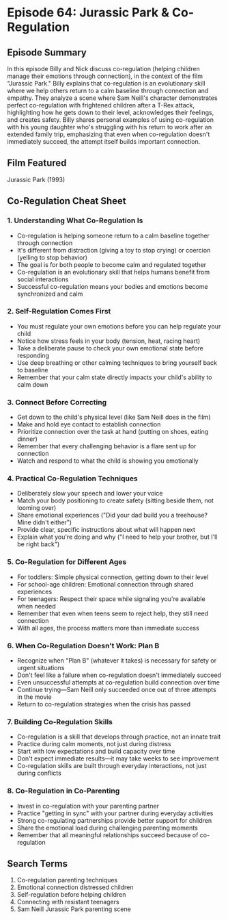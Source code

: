 # Episode 64: Jurassic Park & Co-Regulation

## Episode Summary
In this episode Billy and Nick discuss co-regulation (helping children manage their emotions through connection), in the context of the film "Jurassic Park." Billy explains that co-regulation is an evolutionary skill where we help others return to a calm baseline through connection and empathy. They analyze a scene where Sam Neill's character demonstrates perfect co-regulation with frightened children after a T-Rex attack, highlighting how he gets down to their level, acknowledges their feelings, and creates safety. Billy shares personal examples of using co-regulation with his young daughter who's struggling with his return to work after an extended family trip, emphasizing that even when co-regulation doesn't immediately succeed, the attempt itself builds important connection.

## Film Featured
Jurassic Park (1993)

## Co-Regulation Cheat Sheet

### 1. Understanding What Co-Regulation Is
- Co-regulation is helping someone return to a calm baseline together through connection
- It's different from distraction (giving a toy to stop crying) or coercion (yelling to stop behavior)
- The goal is for both people to become calm and regulated together
- Co-regulation is an evolutionary skill that helps humans benefit from social interactions
- Successful co-regulation means your bodies and emotions become synchronized and calm

### 2. Self-Regulation Comes First
- You must regulate your own emotions before you can help regulate your child
- Notice how stress feels in your body (tension, heat, racing heart)
- Take a deliberate pause to check your own emotional state before responding
- Use deep breathing or other calming techniques to bring yourself back to baseline
- Remember that your calm state directly impacts your child's ability to calm down

### 3. Connect Before Correcting
- Get down to the child's physical level (like Sam Neill does in the film)
- Make and hold eye contact to establish connection
- Prioritize connection over the task at hand (putting on shoes, eating dinner)
- Remember that every challenging behavior is a flare sent up for connection
- Watch and respond to what the child is showing you emotionally

### 4. Practical Co-Regulation Techniques
- Deliberately slow your speech and lower your voice
- Match your body positioning to create safety (sitting beside them, not looming over)
- Share emotional experiences ("Did your dad build you a treehouse? Mine didn't either")
- Provide clear, specific instructions about what will happen next
- Explain what you're doing and why ("I need to help your brother, but I'll be right back")

### 5. Co-Regulation for Different Ages
- For toddlers: Simple physical connection, getting down to their level
- For school-age children: Emotional connection through shared experiences
- For teenagers: Respect their space while signaling you're available when needed
- Remember that even when teens seem to reject help, they still need connection
- With all ages, the process matters more than immediate success

### 6. When Co-Regulation Doesn't Work: Plan B
- Recognize when "Plan B" (whatever it takes) is necessary for safety or urgent situations
- Don't feel like a failure when co-regulation doesn't immediately succeed
- Even unsuccessful attempts at co-regulation build connection over time
- Continue trying—Sam Neill only succeeded once out of three attempts in the movie
- Return to co-regulation strategies when the crisis has passed

### 7. Building Co-Regulation Skills
- Co-regulation is a skill that develops through practice, not an innate trait
- Practice during calm moments, not just during distress
- Start with low expectations and build capacity over time
- Don't expect immediate results—it may take weeks to see improvement
- Co-regulation skills are built through everyday interactions, not just during conflicts

### 8. Co-Regulation in Co-Parenting
- Invest in co-regulation with your parenting partner
- Practice "getting in sync" with your partner during everyday activities
- Strong co-regulating partnerships provide better support for children
- Share the emotional load during challenging parenting moments
- Remember that all meaningful relationships succeed because of co-regulation

## Search Terms
1. Co-regulation parenting techniques
2. Emotional connection distressed children
3. Self-regulation before helping children
4. Connecting with resistant teenagers
5. Sam Neill Jurassic Park parenting scene